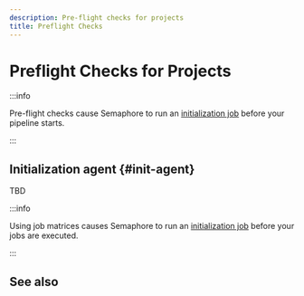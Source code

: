 ```yaml
---
description: Pre-flight checks for projects
title: Preflight Checks
---
```


# Preflight Checks for Projects

:::info

Pre-flight checks cause Semaphore to run an [initialization job](./pipelines#init-job) before your pipeline starts.

:::

## Initialization agent {#init-agent}

TBD


:::info

Using job matrices causes Semaphore to run an [initialization job](./pipelines#init-job) before your jobs are executed.

:::

## See also